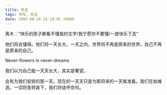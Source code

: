 ```yaml
---
title: 失去
tags: 书写, 失去
date: 2005-08-26 14:10:01 +0800
---
```



离木：“快乐的孩子都看不懂我的文字/我宁愿你不要懂/一直快乐下去”

他们将会懂得。他们将一天长大。一天之内，世界将不再是原来的世界。自己不再是原来的自己。

Never-flowers in never-dreams

我们以为自己能一天天长大，其实是奢望。

会有为我们安排的那一天。现在的一天天只是为那将来的一天做准备。我们在劫难逃。一切将急转直下，我们将徒呼奈何。

